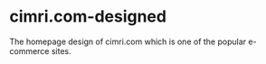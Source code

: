 # cimri.com-designed
The homepage design of cimri.com which is one of the popular e-commerce sites.
